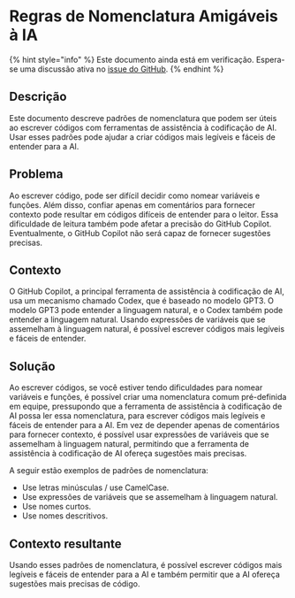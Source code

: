 # Regras de Nomenclatura Amigáveis ​​à IA

{% hint style="info" %}
Este documento ainda está em verificação. Espera-se uma discussão ativa no [issue do GitHub](https://github.com/AI-Native-Development/docs/issues/6).
{% endhint %}

## Descrição

Este documento descreve padrões de nomenclatura que podem ser úteis ao escrever códigos com ferramentas de assistência à codificação de AI. Usar esses padrões pode ajudar a criar códigos mais legíveis e fáceis de entender para a AI.

## Problema

Ao escrever código, pode ser difícil decidir como nomear variáveis e funções. Além disso, confiar apenas em comentários para fornecer contexto pode resultar em códigos difíceis de entender para o leitor. Essa dificuldade de leitura também pode afetar a precisão do GitHub Copilot. Eventualmente, o GitHub Copilot não será capaz de fornecer sugestões precisas.

## Contexto

O GitHub Copilot, a principal ferramenta de assistência à codificação de AI, usa um mecanismo chamado Codex, que é baseado no modelo GPT3. O modelo GPT3 pode entender a linguagem natural, e o Codex também pode entender a linguagem natural. Usando expressões de variáveis que se assemelham à linguagem natural, é possível escrever códigos mais legíveis e fáceis de entender.

## Solução

Ao escrever códigos, se você estiver tendo dificuldades para nomear variáveis e funções, é possível criar uma nomenclatura comum pré-definida em equipe, pressupondo que a ferramenta de assistência à codificação de AI possa ler essa nomenclatura, para escrever códigos mais legíveis e fáceis de entender para a AI. Em vez de depender apenas de comentários para fornecer contexto, é possível usar expressões de variáveis que se assemelham à linguagem natural, permitindo que a ferramenta de assistência à codificação de AI ofereça sugestões mais precisas.

A seguir estão exemplos de padrões de nomenclatura:

* Use letras minúsculas / use CamelCase.
* Use expressões de variáveis que se assemelham à linguagem natural.
* Use nomes curtos.
* Use nomes descritivos.

## Contexto resultante

Usando esses padrões de nomenclatura, é possível escrever códigos mais legíveis e fáceis de entender para a AI e também permitir que a AI ofereça sugestões mais precisas de código.
